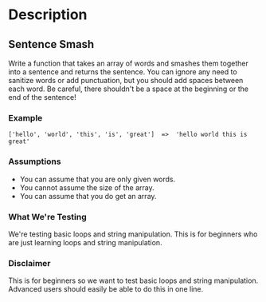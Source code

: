 # Description

## Sentence Smash

Write a function that takes an array of words and smashes them together into a sentence and returns the sentence. You can ignore any need to sanitize words or add punctuation, but you should add spaces between each word. Be careful, there shouldn't be a space at the beginning or the end of the sentence!

### Example
```
['hello', 'world', 'this', 'is', 'great']  =>  'hello world this is great'
```

### Assumptions
- You can assume that you are only given words.
- You cannot assume the size of the array.
- You can assume that you do get an array.

### What We're Testing
We're testing basic loops and string manipulation. This is for beginners who are just learning loops and string manipulation.

### Disclaimer
This is for beginners so we want to test basic loops and string manipulation. Advanced users should easily be able to do this in one line.